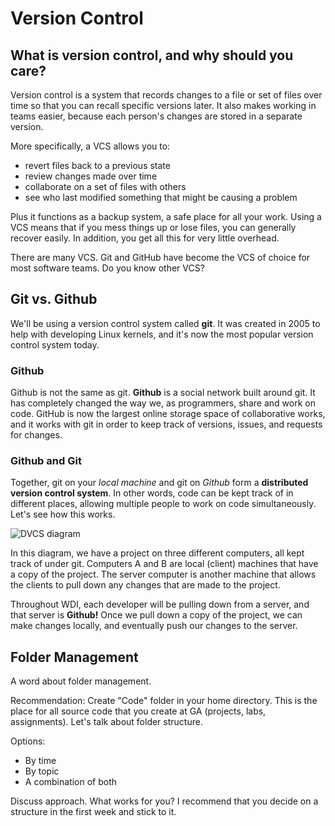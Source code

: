 # Version Control

## What is version control, and why should you care?

Version control is a system that records changes to a file or set of files over time so that you can recall specific versions later. It also makes working in teams easier, because each person's changes are stored in a separate version.

More specifically, a VCS allows you to:

* revert files back to a previous state
* review changes made over time
* collaborate on a set of files with others
* see who last modified something that might be causing a problem

Plus it functions as a backup system, a safe place for all your work. Using a VCS means that if you mess things up or lose files, you can generally recover easily. In addition, you get all this for very little overhead.

There are many VCS. Git and GitHub have become the VCS of choice for most software teams. Do you know other VCS?

## Git vs. Github

We'll be using a version control system called **git**. It was created in 2005 to help with developing Linux kernels, and it's now the most popular version control system today.

### Github

Github is not the same as git. **Github** is a social network built around git. It has completely changed the way we, as programmers, share and work on code. GitHub is now the largest online storage space of collaborative works, and it works with git in order to keep track of versions, issues, and requests for changes.

### Github and Git

Together, git on your _local machine_ and git on _Github_ form a **distributed version control system**. In other words, code can be kept track of in different places, allowing multiple people to work on code simultaneously. Let's see how this works.

![DVCS diagram](http://git-scm.com/figures/18333fig0103-tn.png)

In this diagram, we have a project on three different computers, all kept track of under git. Computers A and B are local \(client\) machines that have a copy of the project. The server computer is another machine that allows the clients to pull down any changes that are made to the project.

Throughout WDI, each developer will be pulling down from a server, and that server is **Github!** Once we pull down a copy of the project, we can make changes locally, and eventually push our changes to the server.

## Folder Management

A word about folder management.

Recommendation: Create "Code" folder in your home directory. This is the place for all source code that you create at GA \(projects, labs, assignments\). Let's talk about folder structure.

Options:

* By time
* By topic
* A combination of both

Discuss approach. What works for you? I recommend that you decide on a structure in the first week and stick to it.

